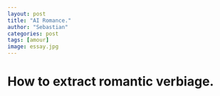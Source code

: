 ```yaml
---
layout: post
title: "AI Romance."
author: "Sebastian"
categories: post
tags: [amour]
image: essay.jpg
---
```

# How to extract romantic verbiage.
